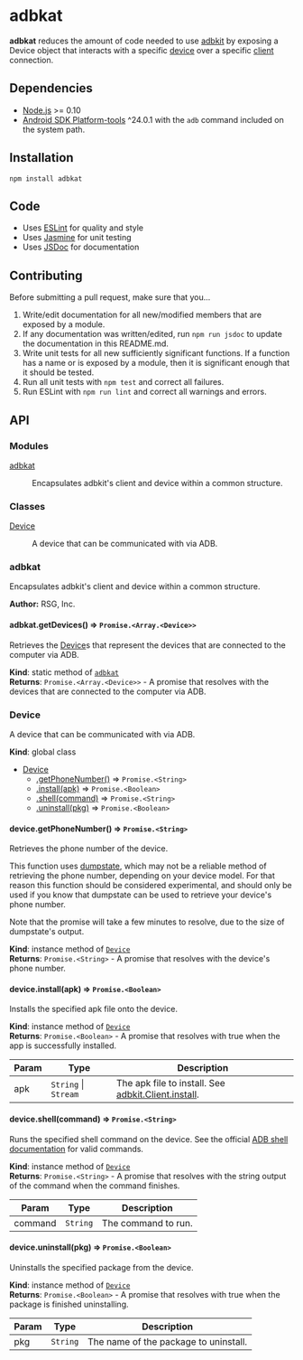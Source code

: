 # adbkat

**adbkat** reduces the amount of code needed to use [adbkit](https://github.com/openstf/adbkit) by exposing a Device object that interacts with a specific [device](https://github.com/openstf/adbkit#clientlistdevicescallback) over a specific [client](https://github.com/openstf/adbkit#client) connection.

## Dependencies
* [Node.js](https://nodejs.org) >= 0.10
* [Android SDK Platform-tools](https://developer.android.com/studio/index.html#downloads) ^24.0.1 with the `adb` command included on the system path.

## Installation
```shell
npm install adbkat
```

## Code
* Uses [ESLint](http://eslint.org) for quality and style
* Uses [Jasmine](http://jasmine.github.io/2.5/introduction.html) for unit testing
* Uses [JSDoc](http://usejsdoc.org) for documentation

## Contributing
Before submitting a pull request, make sure that you...

1. Write/edit documentation for all new/modified members that are exposed by a module.
2. If any documentation was written/edited, run `npm run jsdoc` to update the documentation in this README.md.
3. Write unit tests for all new sufficiently significant functions. If a function has a name or is exposed by a module, then it is significant enough that it should be tested.
4. Run all unit tests with `npm test` and correct all failures.
5. Run ESLint with `npm run lint` and correct all warnings and errors.

## API
### Modules

<dl>
<dt><a href="#module_adbkat">adbkat</a></dt>
<dd><p>Encapsulates adbkit&#39;s client and device within a common structure.</p>
</dd>
</dl>

### Classes

<dl>
<dt><a href="#Device">Device</a></dt>
<dd><p>A device that can be communicated with via ADB.</p>
</dd>
</dl>

<a name="module_adbkat"></a>

### adbkat
Encapsulates adbkit's client and device within a common structure.

**Author:** RSG, Inc.  
<a name="module_adbkat.getDevices"></a>

#### adbkat.getDevices() ⇒ <code>Promise.&lt;Array.&lt;Device&gt;&gt;</code>
Retrieves the [Device](#Device)s that represent the devices that are
connected to the computer via ADB.

**Kind**: static method of <code>[adbkat](#module_adbkat)</code>  
**Returns**: <code>Promise.&lt;Array.&lt;Device&gt;&gt;</code> - A promise that resolves with the devices that
are connected to the computer via ADB.  
<a name="Device"></a>

### Device
A device that can be communicated with via ADB.

**Kind**: global class  

* [Device](#Device)
    * [.getPhoneNumber()](#Device+getPhoneNumber) ⇒ <code>Promise.&lt;String&gt;</code>
    * [.install(apk)](#Device+install) ⇒ <code>Promise.&lt;Boolean&gt;</code>
    * [.shell(command)](#Device+shell) ⇒ <code>Promise.&lt;String&gt;</code>
    * [.uninstall(pkg)](#Device+uninstall) ⇒ <code>Promise.&lt;Boolean&gt;</code>

<a name="Device+getPhoneNumber"></a>

#### device.getPhoneNumber() ⇒ <code>Promise.&lt;String&gt;</code>
Retrieves the phone number of the device.

This function uses [dumpstate](http://adbshell.com/commands/adb-shell-dumpstate),
which may not be a reliable method of retrieving the phone
number, depending on your device model. For that reason this function
should be considered experimental, and should only be used if you know
that dumpstate can be used to retrieve your device's phone number.

Note that the promise will take a few minutes to resolve, due to the
size of dumpstate's output.

**Kind**: instance method of <code>[Device](#Device)</code>  
**Returns**: <code>Promise.&lt;String&gt;</code> - A promise that resolves with the device's
phone number.  
<a name="Device+install"></a>

#### device.install(apk) ⇒ <code>Promise.&lt;Boolean&gt;</code>
Installs the specified apk file onto the device.

**Kind**: instance method of <code>[Device](#Device)</code>  
**Returns**: <code>Promise.&lt;Boolean&gt;</code> - A promise that resolves with true when the app
is successfully installed.  

| Param | Type | Description |
| --- | --- | --- |
| apk | <code>String</code> &#124; <code>Stream</code> | The apk file to install. See [adbkit.Client.install](https://github.com/openstf/adbkit#clientinstallserial-apk-callback). |

<a name="Device+shell"></a>

#### device.shell(command) ⇒ <code>Promise.&lt;String&gt;</code>
Runs the specified shell command on the device. See the official
[ADB shell documentation](https://developer.android.com/studio/command-line/shell.html)
for valid commands.

**Kind**: instance method of <code>[Device](#Device)</code>  
**Returns**: <code>Promise.&lt;String&gt;</code> - A promise that resolves with the string output
of the command when the command finishes.  

| Param | Type | Description |
| --- | --- | --- |
| command | <code>String</code> | The command to run. |

<a name="Device+uninstall"></a>

#### device.uninstall(pkg) ⇒ <code>Promise.&lt;Boolean&gt;</code>
Uninstalls the specified package from the device.

**Kind**: instance method of <code>[Device](#Device)</code>  
**Returns**: <code>Promise.&lt;Boolean&gt;</code> - A promise that resolves with true when the
package is finished uninstalling.  

| Param | Type | Description |
| --- | --- | --- |
| pkg | <code>String</code> | The name of the package to uninstall. |

